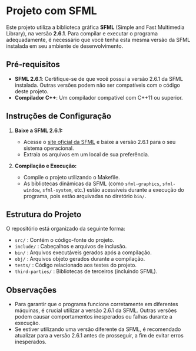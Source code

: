 # Projeto com SFML

Este projeto utiliza a biblioteca gráfica **SFML** (Simple and Fast Multimedia Library), na versão **2.6.1**. Para compilar e executar o programa adequadamente, é necessário que você tenha esta mesma versão da SFML instalada em seu ambiente de desenvolvimento.

## Pré-requisitos

- **SFML 2.6.1**: Certifique-se de que você possui a versão 2.6.1 da SFML instalada. Outras versões podem não ser compatíveis com o código deste projeto.
- **Compilador C++**: Um compilador compatível com C++11 ou superior.

## Instruções de Configuração

1. **Baixe a SFML 2.6.1:**
   - Acesse o [site oficial da SFML](https://www.sfml-dev.org/download.php) e baixe a versão 2.6.1 para o seu sistema operacional.
   - Extraia os arquivos em um local de sua preferência.

2. **Compilação e Execução:**
   - Compile o projeto utilizando o Makefile.
   - As bibliotecas dinâmicas da SFML (como `sfml-graphics`, `sfml-window`, `sfml-system`, etc.) estão acessíveis durante a execução do programa, pois estão arquivadas no diretório `bin/`.

## Estrutura do Projeto

O repositório está organizado da seguinte forma:

- `src/` : Contém o código-fonte do projeto.
- `include/` : Cabeçalhos e arquivos de inclusão.
- `bin/` : Arquivos executáveis gerados após a compilação.
- `obj/` : Arquivos objeto gerados durante a compilação.
- `tests/` : Código relacionado aos testes do projeto.
- `third-parties/` : Bibliotecas de terceiros (incluindo SFML).

## Observações

- Para garantir que o programa funcione corretamente em diferentes máquinas, é crucial utilizar a versão 2.6.1 da SFML. Outras versões podem causar comportamentos inesperados ou falhas durante a execução.
- Se estiver utilizando uma versão diferente da SFML, é recomendado atualizar para a versão 2.6.1 antes de prosseguir, a fim de evitar erros inesperados.
